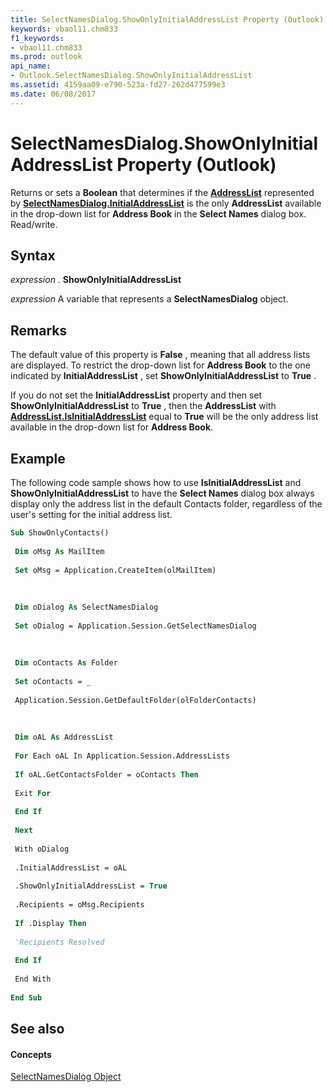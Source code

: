 ```yaml
---
title: SelectNamesDialog.ShowOnlyInitialAddressList Property (Outlook)
keywords: vbaol11.chm833
f1_keywords:
- vbaol11.chm833
ms.prod: outlook
api_name:
- Outlook.SelectNamesDialog.ShowOnlyInitialAddressList
ms.assetid: 4159aa09-e790-523a-fd27-262d477599e3
ms.date: 06/08/2017
---
```



# SelectNamesDialog.ShowOnlyInitialAddressList Property (Outlook)

Returns or sets a **Boolean** that determines if the **[AddressList](addresslist-object-outlook.md)** represented by **[SelectNamesDialog.InitialAddressList](selectnamesdialog-initialaddresslist-property-outlook.md)** is the only **AddressList** available in the drop-down list for **Address Book** in the **Select Names** dialog box. Read/write.


## Syntax

 _expression_ . **ShowOnlyInitialAddressList**

 _expression_ A variable that represents a **SelectNamesDialog** object.


## Remarks

The default value of this property is **False** , meaning that all address lists are displayed. To restrict the drop-down list for **Address Book** to the one indicated by **InitialAddressList** , set **ShowOnlyInitialAddressList** to **True** .

If you do not set the **InitialAddressList** property and then set **ShowOnlyInitialAddressList** to **True** , then the **AddressList** with **[AddressList.IsInitialAddressList](addresslist-isinitialaddresslist-property-outlook.md)** equal to **True** will be the only address list available in the drop-down list for **Address Book**.


## Example

The following code sample shows how to use **IsInitialAddressList** and **ShowOnlyInitialAddressList** to have the **Select Names** dialog box always display only the address list in the default Contacts folder, regardless of the user's setting for the initial address list.


```vb
Sub ShowOnlyContacts() 
 
 Dim oMsg As MailItem 
 
 Set oMsg = Application.CreateItem(olMailItem) 
 
 
 
 Dim oDialog As SelectNamesDialog 
 
 Set oDialog = Application.Session.GetSelectNamesDialog 
 
 
 
 Dim oContacts As Folder 
 
 Set oContacts = _ 
 
 Application.Session.GetDefaultFolder(olFolderContacts) 
 
 
 
 Dim oAL As AddressList 
 
 For Each oAL In Application.Session.AddressLists 
 
 If oAL.GetContactsFolder = oContacts Then 
 
 Exit For 
 
 End If 
 
 Next 
 
 With oDialog 
 
 .InitialAddressList = oAL 
 
 .ShowOnlyInitialAddressList = True 
 
 .Recipients = oMsg.Recipients 
 
 If .Display Then 
 
 'Recipients Resolved 
 
 End If 
 
 End With 
 
End Sub
```


## See also


#### Concepts


[SelectNamesDialog Object](selectnamesdialog-object-outlook.md)

